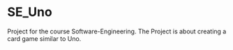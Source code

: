 # SE_Uno
Project for the course Software-Engineering. The Project is about creating a card game similar to Uno.
